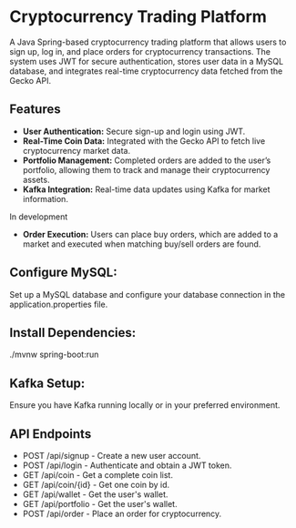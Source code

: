 # Cryptocurrency Trading Platform

A Java Spring-based cryptocurrency trading platform that allows users to sign up, log in, and place orders for cryptocurrency transactions. The system uses JWT for secure authentication, stores user data in a MySQL database, and integrates real-time cryptocurrency data fetched from the Gecko API.

## Features

- **User Authentication:** Secure sign-up and login using JWT.
- **Real-Time Coin Data:** Integrated with the Gecko API to fetch live cryptocurrency market data.
- **Portfolio Management:** Completed orders are added to the user’s portfolio, allowing them to track and manage their cryptocurrency assets.
- **Kafka Integration:** Real-time data updates using Kafka for market information.

In development
- **Order Execution:** Users can place buy orders, which are added to a market and executed when matching buy/sell orders are found.


## Configure MySQL:
Set up a MySQL database and configure your database connection in the application.properties file.

## Install Dependencies:
  ./mvnw spring-boot:run


## Kafka Setup:
Ensure you have Kafka running locally or in your preferred environment.

## API Endpoints
* POST /api/signup - Create a new user account.
* POST /api/login - Authenticate and obtain a JWT token.
* GET /api/coin - Get a complete coin list. 
* GET /api/coin/{id} - Get one coin by id. 
* GET /api/wallet - Get the user's wallet. 
* GET /api/portfolio - Get the user's wallet. 
* POST /api/order - Place an order for cryptocurrency.
